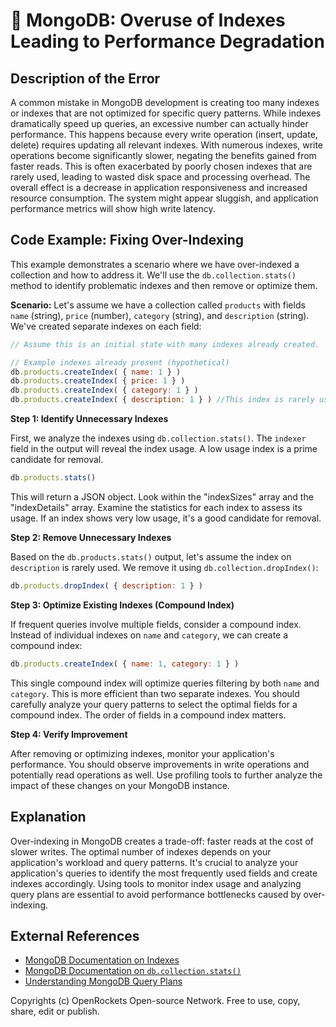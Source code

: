 # 🐞 MongoDB: Overuse of Indexes Leading to Performance Degradation


## Description of the Error

A common mistake in MongoDB development is creating too many indexes or indexes that are not optimized for specific query patterns.  While indexes dramatically speed up queries, an excessive number can actually hinder performance.  This happens because every write operation (insert, update, delete) requires updating all relevant indexes.  With numerous indexes, write operations become significantly slower, negating the benefits gained from faster reads.  This is often exacerbated by poorly chosen indexes that are rarely used, leading to wasted disk space and processing overhead.  The overall effect is a decrease in application responsiveness and increased resource consumption.  The system might appear sluggish, and application performance metrics will show high write latency.

## Code Example: Fixing Over-Indexing

This example demonstrates a scenario where we have over-indexed a collection and how to address it. We'll use the `db.collection.stats()` method to identify problematic indexes and then remove or optimize them.

**Scenario:**  Let's assume we have a collection called `products` with fields `name` (string), `price` (number), `category` (string), and `description` (string).  We've created separate indexes on each field:

```javascript
// Assume this is an initial state with many indexes already created.

// Example indexes already present (hypothetical)
db.products.createIndex( { name: 1 } )
db.products.createIndex( { price: 1 } )
db.products.createIndex( { category: 1 } )
db.products.createIndex( { description: 1 } ) //This index is rarely used
```

**Step 1: Identify Unnecessary Indexes**

First, we analyze the indexes using `db.collection.stats()`. The `indexer` field in the output will reveal the index usage.  A low usage index is a prime candidate for removal.

```javascript
db.products.stats()
```

This will return a JSON object. Look within the "indexSizes" array and the "indexDetails" array.  Examine the statistics for each index to assess its usage.  If an index shows very low usage, it's a good candidate for removal.

**Step 2: Remove Unnecessary Indexes**

Based on the `db.products.stats()` output, let's assume the index on `description` is rarely used. We remove it using `db.collection.dropIndex()`:

```javascript
db.products.dropIndex( { description: 1 } )
```

**Step 3: Optimize Existing Indexes (Compound Index)**

If frequent queries involve multiple fields, consider a compound index. Instead of individual indexes on `name` and `category`, we can create a compound index:

```javascript
db.products.createIndex( { name: 1, category: 1 } )
```

This single compound index will optimize queries filtering by both `name` and `category`.  This is more efficient than two separate indexes. You should carefully analyze your query patterns to select the optimal fields for a compound index. The order of fields in a compound index matters.

**Step 4: Verify Improvement**

After removing or optimizing indexes, monitor your application's performance.  You should observe improvements in write operations and potentially read operations as well.  Use profiling tools to further analyze the impact of these changes on your MongoDB instance.


## Explanation

Over-indexing in MongoDB creates a trade-off: faster reads at the cost of slower writes. The optimal number of indexes depends on your application's workload and query patterns.  It's crucial to analyze your application's queries to identify the most frequently used fields and create indexes accordingly. Using tools to monitor index usage and analyzing query plans are essential to avoid performance bottlenecks caused by over-indexing.


## External References

* [MongoDB Documentation on Indexes](https://www.mongodb.com/docs/manual/indexes/)
* [MongoDB Documentation on `db.collection.stats()`](https://www.mongodb.com/docs/manual/reference/method/db.collection.stats/)
* [Understanding MongoDB Query Plans](https://www.mongodb.com/docs/manual/tutorial/explain-results/)


Copyrights (c) OpenRockets Open-source Network. Free to use, copy, share, edit or publish.

